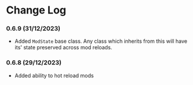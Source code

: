 # Change Log

### 0.6.9 (31/12/2023)

- Added `ModState` base class. Any class which inherits from this will have its' state preserved across mod reloads.

### 0.6.8 (29/12/2023)

- Added ability to hot reload mods